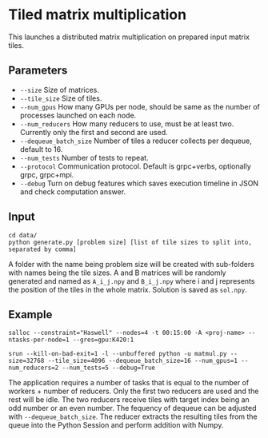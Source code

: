 # Tiled matrix multiplication

This launches a distributed matrix multiplication on prepared input matrix tiles.

## Parameters
- ```--size``` Size of matrices.
- ```--tile_size``` Size of tiles.
- ```--num_gpus``` How many GPUs per node, should be same as the number of processes launched on each node.
- ```--num_reducers``` How many reducers to use, must be at least two. Currently only the first and second are used.
- ```--dequeue_batch_size``` Number of tiles a reducer collects per dequeue, default to 16.
- ```--num_tests``` Number of tests to repeat.
- ```--protocol``` Communication protocol. Default is grpc+verbs, optionally grpc, grpc+mpi.
- ```--debug``` Turn on debug features which saves execution timeline in JSON and check computation answer.

## Input

```
cd data/
python generate.py [problem size] [list of tile sizes to split into, separated by comma]
```
A folder with the name being problem size will be created with sub-folders with names being the tile sizes. A and B matrices will be randomly generated and named as ```A_i_j.npy``` and ```B_i_j.npy``` where i and j represents the position of the tiles in the whole matrix. Solution is saved as ```sol.npy```.

## Example
```
salloc --constraint="Haswell" --nodes=4 -t 00:15:00 -A <proj-name> --ntasks-per-node=1 --gres=gpu:K420:1 

srun --kill-on-bad-exit=1 -l --unbuffered python -u matmul.py --size=32768 --tile_size=4096 --dequeue_batch_size=16 --num_gpus=1 --num_reducers=2 --num_tests=5 --debug=True
```

The application requires a number of tasks that is equal to the number of workers + number of reducers. Only the first two reducers are used and the rest will be idle. The two reducers receive tiles with target index being an odd number or an even number. The fequency of dequeue can be adjusted with ```--dequeue_batch_size```. The reducer extracts the resulting tiles from the queue into the Python Session and perform addition with Numpy.

